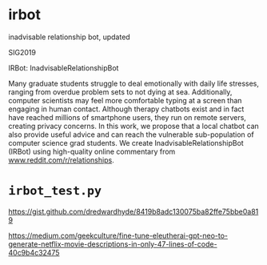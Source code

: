 # irbot
inadvisable relationship bot, updated

SIG2019

IRBot: InadvisableRelationshipBot

Many graduate students struggle to deal emotionally with daily life stresses, ranging from overdue problem sets to not dying at sea. Additionally, computer scientists may feel more comfortable typing at a screen than engaging in human contact. Although therapy chatbots exist and in fact have reached millions of smartphone users, they run on remote servers, creating privacy concerns. In this work, we propose that a local chatbot can also provide useful advice and can reach the vulnerable sub-population of computer science grad students. We create InadvisableRelationshipBot (IRBot) using high-quality online commentary from www.reddit.com/r/relationships.


# `irbot_test.py`

https://gist.github.com/dredwardhyde/8419b8adc130075ba82ffe75bbe0a819

https://medium.com/geekculture/fine-tune-eleutherai-gpt-neo-to-generate-netflix-movie-descriptions-in-only-47-lines-of-code-40c9b4c32475
